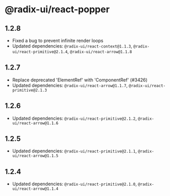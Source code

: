 # @radix-ui/react-popper

## 1.2.8

- Fixed a bug to prevent infinite render loops
- Updated dependencies: `@radix-ui/react-context@1.1.3`, `@radix-ui/react-primitive@2.1.4`, `@radix-ui/react-arrow@1.1.8`

## 1.2.7

- Replace deprecated 'ElementRef' with 'ComponentRef' (#3426)
- Updated dependencies: `@radix-ui/react-arrow@1.1.7`, `@radix-ui/react-primitive@2.1.3`

## 1.2.6

- Updated dependencies: `@radix-ui/react-primitive@2.1.2`, `@radix-ui/react-arrow@1.1.6`

## 1.2.5

- Updated dependencies: `@radix-ui/react-primitive@2.1.1`, `@radix-ui/react-arrow@1.1.5`

## 1.2.4

- Updated dependencies: `@radix-ui/react-primitive@2.1.0`, `@radix-ui/react-arrow@1.1.4`
